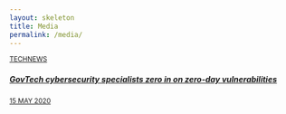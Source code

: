 ```yaml
---
layout: skeleton
title: Media
permalink: /media/
---
```


<section class="bp-section is-small">
  <div class="bp-container padding--top padding--bottom--xl">
    <div class="row is-multiline">
      <div class="col is-one-quarter-widescreen is-one-third-desktop is-half-tablet resource-card-element" id="2020">
        <a href="/media/technews/cybersecurity-on-zero-day-vulnerabilities" class="is-media-card">
          <div class="media-card-plain bg-media-color-2 padding--lg">
            <div>
              <small class="has-text-white padding--bottom">TECHNEWS</small>
              <h5 class="has-text-white padding--bottom--lg"><b>GovTech cybersecurity specialists zero in on zero-day vulnerabilities</b></h5>
            </div>
            <div class="is-fluid padding--top--md description">
              <small class="has-text-white">15 MAY 2020</small>
            </div>
          </div>
        </a>
      </div>
    </div>
  </div>
</section>

